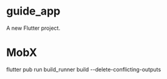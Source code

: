 # guide_app

A new Flutter project.

# MobX
flutter pub run build_runner build --delete-conflicting-outputs
